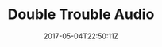 ---
title: "Double Trouble Audio"
site_link: "http://www.doubletroubleaudio.com/"
description: "Produce kick-ass music and sound."
location: "Skövde"
active: true
active_from: "2011-01-01"
active_to: ""
tags: []
date: "2017-05-04T22:50:11Z"
---
